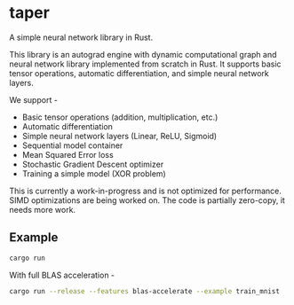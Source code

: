 # taper
A simple neural network library in Rust.

This library is an autograd engine with dynamic computational graph and neural network library implemented from scratch in Rust. It supports basic tensor operations, automatic differentiation, and simple neural network layers.

We support -
- Basic tensor operations (addition, multiplication, etc.)
- Automatic differentiation
- Simple neural network layers (Linear, ReLU, Sigmoid)
- Sequential model container
- Mean Squared Error loss
- Stochastic Gradient Descent optimizer
- Training a simple model (XOR problem)

This is currently a work-in-progress and is not optimized for performance. SIMD optimizations are being worked on. The code is partially zero-copy, it needs more work.

## Example

```sh
cargo run
```

With full BLAS acceleration -

```sh
cargo run --release --features blas-accelerate --example train_mnist
```
